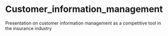 # Customer_information_management
Presentation on customer information management as a competitive tool in the insurance industry
